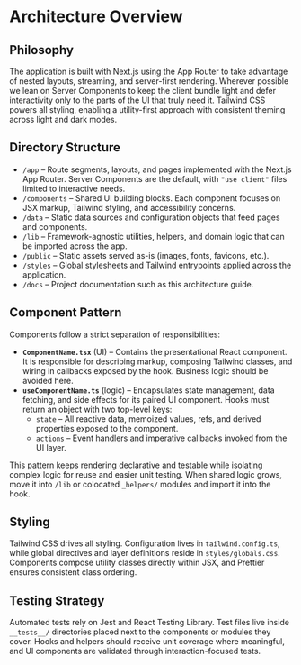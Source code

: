 # Architecture Overview

## Philosophy

The application is built with Next.js using the App Router to take advantage of nested layouts, streaming, and server-first rendering. Wherever possible we lean on Server Components to keep the client bundle light and defer interactivity only to the parts of the UI that truly need it. Tailwind CSS powers all styling, enabling a utility-first approach with consistent theming across light and dark modes.

## Directory Structure

- `/app` – Route segments, layouts, and pages implemented with the Next.js App Router. Server Components are the default, with `"use client"` files limited to interactive needs.
- `/components` – Shared UI building blocks. Each component focuses on JSX markup, Tailwind styling, and accessibility concerns.
- `/data` – Static data sources and configuration objects that feed pages and components.
- `/lib` – Framework-agnostic utilities, helpers, and domain logic that can be imported across the app.
- `/public` – Static assets served as-is (images, fonts, favicons, etc.).
- `/styles` – Global stylesheets and Tailwind entrypoints applied across the application.
- `/docs` – Project documentation such as this architecture guide.

## Component Pattern

Components follow a strict separation of responsibilities:

- **`ComponentName.tsx`** (UI) – Contains the presentational React component. It is responsible for describing markup, composing Tailwind classes, and wiring in callbacks exposed by the hook. Business logic should be avoided here.
- **`useComponentName.ts`** (logic) – Encapsulates state management, data fetching, and side effects for its paired UI component. Hooks must return an object with two top-level keys:
  - `state` – All reactive data, memoized values, refs, and derived properties exposed to the component.
  - `actions` – Event handlers and imperative callbacks invoked from the UI layer.

This pattern keeps rendering declarative and testable while isolating complex logic for reuse and easier unit testing. When shared logic grows, move it into `/lib` or colocated `_helpers/` modules and import it into the hook.

## Styling

Tailwind CSS drives all styling. Configuration lives in `tailwind.config.ts`, while global directives and layer definitions reside in `styles/globals.css`. Components compose utility classes directly within JSX, and Prettier ensures consistent class ordering.

## Testing Strategy

Automated tests rely on Jest and React Testing Library. Test files live inside `__tests__/` directories placed next to the components or modules they cover. Hooks and helpers should receive unit coverage where meaningful, and UI components are validated through interaction-focused tests.
